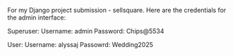 For my Django project submission - sellsquare.  Here are the credentials for the admin interface:

Superuser:
Username: admin
Password: Chips@5534


User:
Username: alyssaj
Passowrd: Wedding2025
